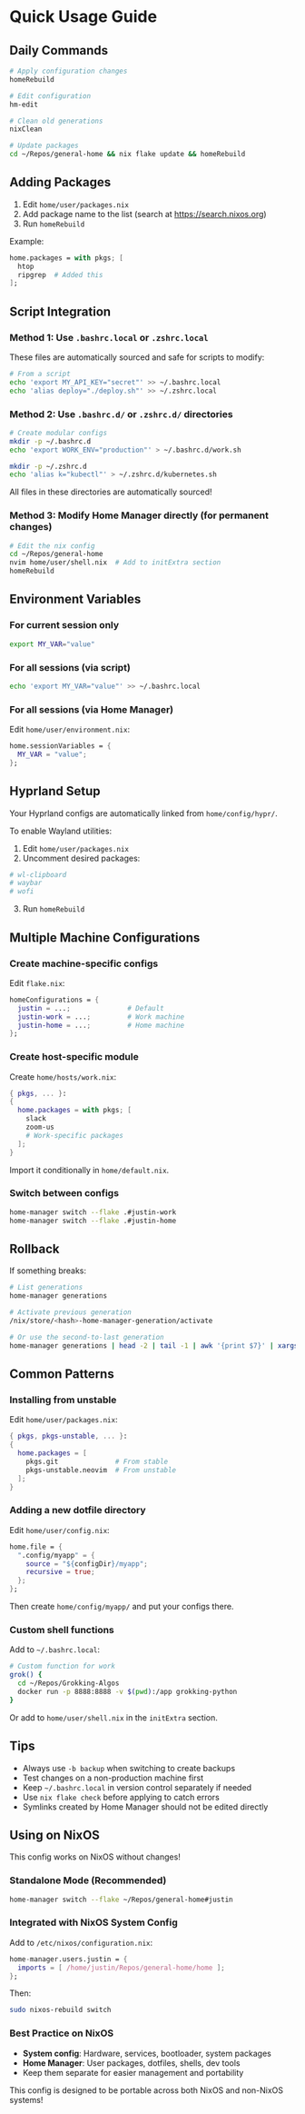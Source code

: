 # Quick Usage Guide

## Daily Commands

```bash
# Apply configuration changes
homeRebuild

# Edit configuration
hm-edit

# Clean old generations
nixClean

# Update packages
cd ~/Repos/general-home && nix flake update && homeRebuild
```

## Adding Packages

1. Edit `home/user/packages.nix`
2. Add package name to the list (search at https://search.nixos.org)
3. Run `homeRebuild`

Example:
```nix
home.packages = with pkgs; [
  htop
  ripgrep  # Added this
];
```

## Script Integration

### Method 1: Use `.bashrc.local` or `.zshrc.local`

These files are automatically sourced and safe for scripts to modify:

```bash
# From a script
echo 'export MY_API_KEY="secret"' >> ~/.bashrc.local
echo 'alias deploy="./deploy.sh"' >> ~/.zshrc.local
```

### Method 2: Use `.bashrc.d/` or `.zshrc.d/` directories

```bash
# Create modular configs
mkdir -p ~/.bashrc.d
echo 'export WORK_ENV="production"' > ~/.bashrc.d/work.sh

mkdir -p ~/.zshrc.d  
echo 'alias k="kubectl"' > ~/.zshrc.d/kubernetes.sh
```

All files in these directories are automatically sourced!

### Method 3: Modify Home Manager directly (for permanent changes)

```bash
# Edit the nix config
cd ~/Repos/general-home
nvim home/user/shell.nix  # Add to initExtra section
homeRebuild
```

## Environment Variables

### For current session only
```bash
export MY_VAR="value"
```

### For all sessions (via script)
```bash
echo 'export MY_VAR="value"' >> ~/.bashrc.local
```

### For all sessions (via Home Manager)
Edit `home/user/environment.nix`:
```nix
home.sessionVariables = {
  MY_VAR = "value";
};
```

## Hyprland Setup

Your Hyprland configs are automatically linked from `home/config/hypr/`.

To enable Wayland utilities:

1. Edit `home/user/packages.nix`
2. Uncomment desired packages:
```nix
# wl-clipboard
# waybar
# wofi
```
3. Run `homeRebuild`

## Multiple Machine Configurations

### Create machine-specific configs

Edit `flake.nix`:
```nix
homeConfigurations = {
  justin = ...;              # Default
  justin-work = ...;         # Work machine
  justin-home = ...;         # Home machine
};
```

### Create host-specific module

Create `home/hosts/work.nix`:
```nix
{ pkgs, ... }:
{
  home.packages = with pkgs; [
    slack
    zoom-us
    # Work-specific packages
  ];
}
```

Import it conditionally in `home/default.nix`.

### Switch between configs
```bash
home-manager switch --flake .#justin-work
home-manager switch --flake .#justin-home
```

## Rollback

If something breaks:
```bash
# List generations
home-manager generations

# Activate previous generation
/nix/store/<hash>-home-manager-generation/activate

# Or use the second-to-last generation
home-manager generations | head -2 | tail -1 | awk '{print $7}' | xargs -I{} {} activate
```

## Common Patterns

### Installing from unstable

Edit `home/user/packages.nix`:
```nix
{ pkgs, pkgs-unstable, ... }:
{
  home.packages = [
    pkgs.git              # From stable
    pkgs-unstable.neovim  # From unstable
  ];
}
```

### Adding a new dotfile directory

Edit `home/user/config.nix`:
```nix
home.file = {
  ".config/myapp" = {
    source = "${configDir}/myapp";
    recursive = true;
  };
};
```

Then create `home/config/myapp/` and put your configs there.

### Custom shell functions

Add to `~/.bashrc.local`:
```bash
# Custom function for work
grok() {
  cd ~/Repos/Grokking-Algos
  docker run -p 8888:8888 -v $(pwd):/app grokking-python
}
```

Or add to `home/user/shell.nix` in the `initExtra` section.

## Tips

- Always use `-b backup` when switching to create backups
- Test changes on a non-production machine first
- Keep `~/.bashrc.local` in version control separately if needed
- Use `nix flake check` before applying to catch errors
- Symlinks created by Home Manager should not be edited directly

## Using on NixOS

This config works on NixOS without changes!

### Standalone Mode (Recommended)
```bash
home-manager switch --flake ~/Repos/general-home#justin
```

### Integrated with NixOS System Config

Add to `/etc/nixos/configuration.nix`:
```nix
home-manager.users.justin = {
  imports = [ /home/justin/Repos/general-home/home ];
};
```

Then:
```bash
sudo nixos-rebuild switch
```

### Best Practice on NixOS

- **System config**: Hardware, services, bootloader, system packages
- **Home Manager**: User packages, dotfiles, shells, dev tools
- Keep them separate for easier management and portability

This config is designed to be portable across both NixOS and non-NixOS systems!
